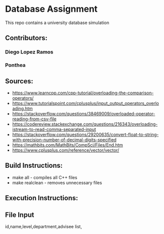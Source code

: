 # Database Assignment
This repo contains a university database simulation

## Contributors:

### Diego Lopez Ramos

### Ponthea

## Sources:
* https://www.learncpp.com/cpp-tutorial/overloading-the-comparison-operators/
* https://www.tutorialspoint.com/cplusplus/input_output_operators_overloading.htm
* https://stackoverflow.com/questions/38469009/overloaded-operator-reading-from-csv-file
* https://codereview.stackexchange.com/questions/216343/overloading-istream-to-read-comma-separated-input
* https://stackoverflow.com/questions/29200635/convert-float-to-string-with-precision-number-of-decimal-digits-specified
* https://mathbits.com/MathBits/CompSci/Files/End.htm
* https://www.cplusplus.com/reference/vector/vector/

## Build Instructions:
* make all - compiles all C++ files
* make realclean - removes unnecessary files

## Execution Instructions:

## File Input
id,name,level,department,advisee list,
